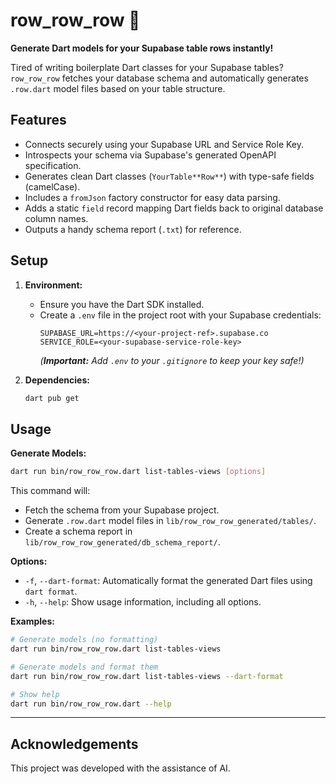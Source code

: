 # row_row_row 🚣

**Generate Dart models for your Supabase table rows instantly!**

Tired of writing boilerplate Dart classes for your Supabase tables? `row_row_row` fetches your database schema and automatically generates `.row.dart` model files based on your table structure.

## Features

*   Connects securely using your Supabase URL and Service Role Key.
*   Introspects your schema via Supabase's generated OpenAPI specification.
*   Generates clean Dart classes (`YourTable**Row**`) with type-safe fields (camelCase).
*   Includes a `fromJson` factory constructor for easy data parsing.
*   Adds a static `field` record mapping Dart fields back to original database column names.
*   Outputs a handy schema report (`.txt`) for reference.

## Setup

1.  **Environment:**
    *   Ensure you have the Dart SDK installed.
    *   Create a `.env` file in the project root with your Supabase credentials:
        ```dotenv
        SUPABASE_URL=https://<your-project-ref>.supabase.co
        SERVICE_ROLE=<your-supabase-service-role-key>
        ```
        *(**Important:** Add `.env` to your `.gitignore` to keep your key safe!)*

2.  **Dependencies:**
    ```bash
    dart pub get
    ```

## Usage

**Generate Models:**

```bash
dart run bin/row_row_row.dart list-tables-views [options]
```

This command will:

*   Fetch the schema from your Supabase project.
*   Generate `.row.dart` model files in `lib/row_row_row_generated/tables/`.
*   Create a schema report in `lib/row_row_row_generated/db_schema_report/`.

**Options:**

*   `-f`, `--dart-format`: Automatically format the generated Dart files using `dart format`.
*   `-h`, `--help`: Show usage information, including all options.

**Examples:**

```bash
# Generate models (no formatting)
dart run bin/row_row_row.dart list-tables-views

# Generate models and format them
dart run bin/row_row_row.dart list-tables-views --dart-format

# Show help
dart run bin/row_row_row.dart --help 
```

---

## Acknowledgements

This project was developed with the assistance of AI.
